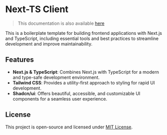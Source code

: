# Next-TS Client

> This documentation is also available [here](https://caganseyrek.com/projects/ts-express-next)

This is a boilerplate template for building frontend applications with Next.js and TypeScript, including essential tools and best practices to streamline development and improve maintainability.

## Features

- **Next.js & TypeScript**: Combines Next.js with TypeScript for a modern and type-safe development environment.
- **Tailwind CSS**: Provides a utility-first approach to styling for rapid UI development.
- **Shadcn/ui**: Offers beautiful, accessible, and customizable UI components for a seamless user experience.

## License

This project is open-source and licensed under [MIT License](https://github.com/caganseyrek/ts-express-next/blob/main/LICENSE).
